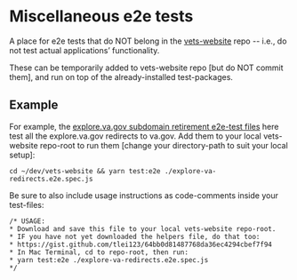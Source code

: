 # Miscellaneous e2e tests
A place for e2e tests that do NOT belong in the [vets-website](https://github.com/department-of-veterans-affairs/vets-website) repo -- i.e., do not test actual applications’ functionality.

These can be temporarily added to vets-website repo \[but do NOT commit them], and run on top of the already-installed test-packages.

## Example
For example, the [explore.va.gov subdomain retirement e2e-test files](explore-va-gov-redirects/) here test all the explore.va.gov redirects to va.gov.  Add them to your local vets-website repo-root to run them \[change your directory-path to suit your local setup]:
```
cd ~/dev/vets-website && yarn test:e2e ./explore-va-redirects.e2e.spec.js
```
Be sure to also include usage instructions as code-comments inside your test-files:
```
/* USAGE:
* Download and save this file to your local vets-website repo-root.
* IF you have not yet downloaded the helpers file, do that too:
* https://gist.github.com/tlei123/64bb0d81487768da36ec4294cbef7f94
* In Mac Terminal, cd to repo-root, then run:
* yarn test:e2e ./explore-va-redirects.e2e.spec.js
*/
```



